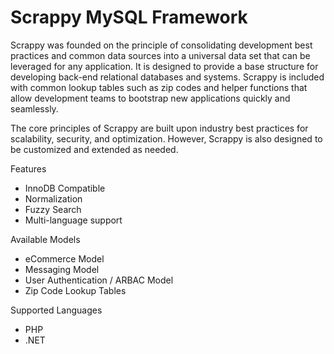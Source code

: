 Scrappy MySQL Framework
=======

Scrappy was founded on the principle of consolidating development best practices and common data sources into a universal data set that can be leveraged for any application. It is designed to provide a base structure for developing back-end relational databases and systems. Scrappy is included with common lookup tables such as zip codes and helper functions that allow development teams to bootstrap new applications quickly and seamlessly.

The core principles of Scrappy are built upon industry best practices for scalability, security, and optimization. However, Scrappy is also designed to be customized and extended as needed.

Features

* InnoDB Compatible
* Normalization
* Fuzzy Search
* Multi-language support

Available Models

* eCommerce Model
* Messaging Model
* User Authentication / ARBAC Model
* Zip Code Lookup Tables

Supported Languages

* PHP
* .NET
